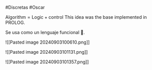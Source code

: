 #Discretas #Oscar 

$\text{Algorithm} = \text{Logic} + \text{control}$ This idea was the base implemented in PROLOG.

Se usa como un lenguaje funcional 🤮.

![[Pasted image 20240903100610.png]]

![[Pasted image 20240903101131.png]]

![[Pasted image 20240903101357.png]]

